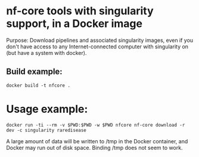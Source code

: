 # nf-core tools with singularity support, in a Docker image

Purpose: Download pipelines and associated singularity images, even if you don't have access to any
Internet-connected computer with singularity on (but have a system with docker).

## Build example:

    docker build -t nfcore .

# Usage example:

    docker run -ti --rm -v $PWD:$PWD -w $PWD nfcore nf-core download -r dev -c singularity raredisease

A large amount of data will be written to /tmp in the Docker container, and Docker may run 
out of disk space. Binding /tmp does not seem to work.
